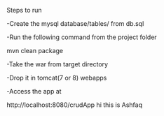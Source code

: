 Steps to run

-Create the mysql database/tables/ from db.sql

-Run the following command from the project folder

   mvn clean package
   
-Take the war from target directory 

-Drop it in tomcat(7 or 8) webapps


-Access the app at
 
 http://localhost:8080/crudApp
 hi this is Ashfaq
